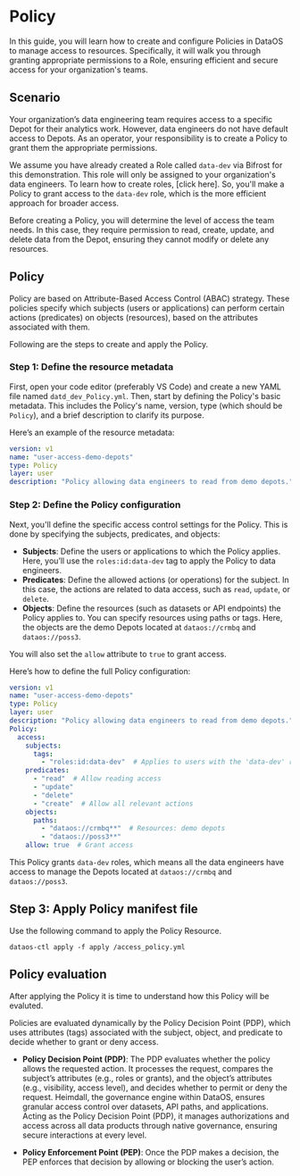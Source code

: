# Policy

In this guide, you will learn how to create and configure Policies in DataOS to manage access to resources. Specifically, it will walk you through granting appropriate permissions to a Role, ensuring efficient and secure access for your organization's teams.

## Scenario

Your organization’s data engineering team requires access to a specific Depot for their analytics work. However, data engineers do not have default access to Depots. As an operator, your responsibility is to create a Policy to grant them the appropriate permissions.

We assume you have already created a Role called `data-dev` via Bifrost for this demonstration. This role will only be assigned to your organization's data engineers. To learn how to create roles, [click here]. So, you'll make a Policy to grant access to the `data-dev` role, which is the more efficient approach for broader access.

Before creating a Policy, you will determine the level of access the team needs. In this case, they require permission to read, create, update, and delete data from the Depot, ensuring they cannot modify or delete any resources.


## Policy

Policy are based on Attribute-Based Access Control (ABAC) strategy. These policies specify which subjects (users or applications) can perform certain actions (predicates) on objects (resources), based on the attributes associated with them.

Following are the steps to create and apply the Policy.

### **Step 1: Define the resource metadata**

First, open your code editor (preferably VS Code) and create a new YAML file named `datd_dev_Policy.yml`. Then, start by defining the Policy's basic metadata. This includes the Policy's name, version, type (which should be `Policy`), and a brief description to clarify its purpose.

Here’s an example of the resource metadata:

```yaml
version: v1
name: "user-access-demo-depots"
type: Policy
layer: user
description: "Policy allowing data engineers to read from demo depots."
```

### **Step 2: Define the Policy configuration**

Next, you'll define the specific access control settings for the Policy. This is done by specifying the subjects, predicates, and objects:

- **Subjects**: Define the users or applications to which the Policy applies. Here, you’ll use the `roles:id:data-dev` tag to apply the Policy to data engineers.
- **Predicates**: Define the allowed actions (or operations) for the subject. In this case, the actions are related to data access, such as `read`, `update`, or `delete`.
- **Objects**: Define the resources (such as datasets or API endpoints) the Policy applies to. You can specify resources using paths or tags. Here, the objects are the demo Depots located at `dataos://crmbq` and `dataos://poss3`.

You will also set the `allow` attribute to `true` to grant access.

Here’s how to define the full Policy configuration:

```yaml
version: v1
name: "user-access-demo-depots"
type: Policy
layer: user
description: "Policy allowing data engineers to read from demo depots."
Policy:
  access:
    subjects:
      tags:
        - "roles:id:data-dev"  # Applies to users with the 'data-dev' role
    predicates:
      - "read"  # Allow reading access
      - "update"
      - "delete"
      - "create"  # Allow all relevant actions
    objects:
      paths:
        - "dataos://crmbq**"  # Resources: demo depots
        - "dataos://poss3**"
    allow: true  # Grant access

```

This Policy grants `data-dev` roles, which means all the data engineers have access to manage the Depots located at `dataos://crmbq` and `dataos://poss3`.

## Step 3: Apply Policy manifest file

Use the following command to apply the Policy Resource.

```
dataos-ctl apply -f apply /access_policy.yml
```

## Policy evaluation

After applying the Policy it is time to understand how this Policy will be evaluted.

Policies are evaluated dynamically by the Policy Decision Point (PDP), which uses attributes (tags) associated with the subject, object, and predicate to decide whether to grant or deny access.

- **Policy Decision Point (PDP)**: The PDP evaluates whether the policy allows the requested action. It processes the request, compares the subject’s attributes (e.g., roles or grants), and the object’s attributes (e.g., visibility, access level), and decides whether to permit or deny the request. Heimdall, the governance engine within DataOS, ensures granular access control over datasets, API paths, and applications. Acting as the Policy Decision Point (PDP), it manages authorizations and access across all data products through native governance, ensuring secure interactions at every level.

- **Policy Enforcement Point (PEP)**: Once the PDP makes a decision, the PEP enforces that decision by allowing or blocking the user’s action.